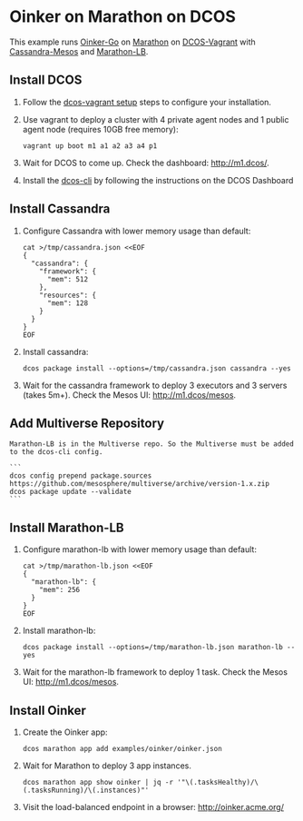 # Oinker on Marathon on DCOS

This example runs [Oinker-Go](https://github.com/mesosphere/oinker-go) on [Marathon](https://mesosphere.github.io/marathon/) on [DCOS-Vagrant](https://github.com/mesosphere/dcos-vagrant) with [Cassandra-Mesos](https://github.com/mesosphere/cassandra-mesos) and [Marathon-LB](https://github.com/mesosphere/marathon-lb).


## Install DCOS

1. Follow the [dcos-vagrant setup](https://github.com/mesosphere/dcos-vagrant#setup) steps to configure your installation.
1. Use vagrant to deploy a cluster with 4 private agent nodes and 1 public agent node (requires 10GB free memory):

    ```
    vagrant up boot m1 a1 a2 a3 a4 p1
    ```
1. Wait for DCOS to come up. Check the dashboard: <http://m1.dcos/>.
1. Install the [dcos-cli](https://github.com/mesosphere/dcos-cli) by following the instructions on the DCOS Dashboard


## Install Cassandra

1. Configure Cassandra with lower memory usage than default:

    ```
    cat >/tmp/cassandra.json <<EOF
    {
      "cassandra": {
        "framework": {
          "mem": 512
        },
        "resources": {
          "mem": 128
        }
      }
    }
    EOF
    ```
1. Install cassandra:

    ```
    dcos package install --options=/tmp/cassandra.json cassandra --yes
    ```
1. Wait for the cassandra framework to deploy 3 executors and 3 servers (takes 5m+). Check the Mesos UI: <http://m1.dcos/mesos>.

## Add Multiverse Repository

    Marathon-LB is in the Multiverse repo. So the Multiverse must be added to the dcos-cli config.

    ```
    dcos config prepend package.sources https://github.com/mesosphere/multiverse/archive/version-1.x.zip
    dcos package update --validate
    ```

## Install Marathon-LB

1. Configure marathon-lb with lower memory usage than default:

    ```
    cat >/tmp/marathon-lb.json <<EOF
    {
      "marathon-lb": {
        "mem": 256
      }
    }
    EOF
    ```
1. Install marathon-lb:

    ```
    dcos package install --options=/tmp/marathon-lb.json marathon-lb --yes
    ```
1. Wait for the marathon-lb framework to deploy 1 task. Check the Mesos UI: <http://m1.dcos/mesos>.


## Install Oinker

1. Create the Oinker app:

    ```
    dcos marathon app add examples/oinker/oinker.json
    ```
1. Wait for Marathon to deploy 3 app instances.

    ```
    dcos marathon app show oinker | jq -r '"\(.tasksHealthy)/\(.tasksRunning)/\(.instances)"'
    ```
1. Visit the load-balanced endpoint in a browser: <http://oinker.acme.org/>
